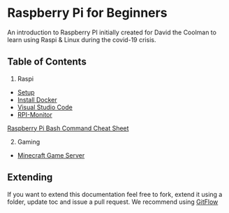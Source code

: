 # Raspberry Pi for Beginners

An introduction to Raspberry PI initially created for David the Coolman to learn using Raspi & Linux during the covid-19 crisis.

## Table of Contents

1. Raspi

- [Setup](Setup/readme.md)
- [Install Docker](Docker/readme.md)
- [Visual Studio Code](VSCode/readme.md)
- [RPI-Monitor](RPI-Monitor/readme.md)

[Raspberry Pi Bash Command Cheat Sheet](https://www.elektormagazine.com/news/bash-command-cheat-sheet)

2. Gaming

- [Minecraft Game Server](Minecraft/readme.md)

## Extending

If you want to extend this documentation feel free to fork, extend it using a folder, update toc and issue a pull request. We recommend using [GitFlow](https://danielkummer.github.io/git-flow-cheatsheet/)
